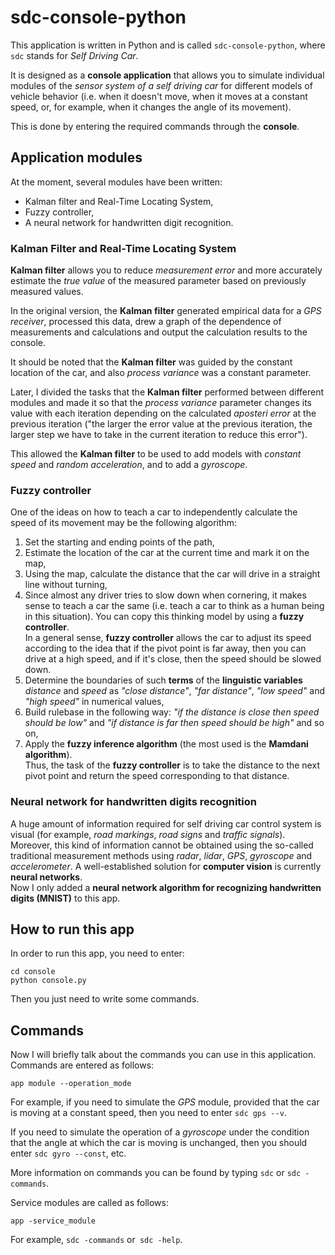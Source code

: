 # sdc-console-python    
This application is written in Python and is called `sdc-console-python`, where` sdc` stands for *Self Driving Car*.

It is designed as a **console application** that allows you to simulate individual modules of the *sensor system of a self driving car* for different models of vehicle behavior (i.e. when it doesn't move, when it moves at a constant speed, or, for example, when it changes the angle of its movement).

This is done by entering the required commands through the **console**.

## Application modules
At the moment, several modules have been written:
- Kalman filter and Real-Time Locating System,
- Fuzzy controller,
- A neural network for handwritten digit recognition.

### Kalman Filter and Real-Time Locating System
**Kalman filter** allows you to reduce *measurement error* and more accurately estimate the *true value* of the measured parameter based on previously measured values.

In the original version, the **Kalman filter** generated empirical data for a *GPS receiver*, processed this data, drew a graph of the dependence of measurements and calculations and output the calculation results to the console.

It should be noted that the **Kalman filter** was guided by the constant location of the car, and also *process variance* was a constant parameter.

Later, I divided the tasks that the **Kalman filter** performed between different modules and made it so that the *process variance* parameter changes its value with each iteration depending on the calculated *aposteri error* at the previous iteration ("the larger the error value at the previous iteration, the larger step we have to take in the current iteration to reduce this error").

This allowed the **Kalman filter** to be used to add models with *constant speed* and *random acceleration*, and to add a *gyroscope*.

### Fuzzy controller
One of the ideas on how to teach a car to independently calculate the speed of its movement may be the following algorithm:
1. Set the starting and ending points of the path,
2. Estimate the location of the car at the current time and mark it on the map,
3. Using the map, calculate the distance that the car will drive in a straight line without turning,
4. Since almost any driver tries to slow down when cornering, it makes sense to teach a car the same (i.e. teach a car to think as a human being in this situation). 
You can copy this thinking model by using a **fuzzy controller**.    
In a general sense, **fuzzy controller** allows the car to adjust its speed according to the idea that if the pivot point is far away, then you can drive at a high speed, and if it's close, then the speed should be slowed down.
1. Determine the boundaries of such **terms** of the **linguistic variables** *distance* and *speed* as *"close distance"*, *"far distance"*, *"low speed"* and *"high speed"* in numerical values,
2. Build rulebase in the following way: *"if the distance is close then speed should be low"* and *"if distance is far then speed should be high"* and so on,
3. Apply the **fuzzy inference algorithm** (the most used is the **Mamdani algorithm**).    
Thus, the task of the **fuzzy controller** is to take the distance to the next pivot point and return the speed corresponding to that distance.
### Neural network for handwritten digits recognition
A huge amount of information required for self driving car control system is visual (for example, *road markings*, *road signs* and *traffic signals*).    
Moreover, this kind of information cannot be obtained using the so-called traditional measurement methods using *radar*, *lidar*, *GPS*, *gyroscope* and *accelerometer*. A well-established solution for **computer vision** is currently **neural networks**.    
Now I only added a **neural network algorithm for recognizing handwritten digits (MNIST)** to this app.

## How to run this app
In order to run this app, you need to enter: 
```
cd console 
python console.py
```

Then you just need to write some commands. 

## Commands
Now I will briefly talk about the commands you can use in this application.
Commands are entered as follows:
```
app module --operation_mode
```

For example, if you need to simulate the *GPS* module, provided that the car is moving at a constant speed, then you need to enter `sdc gps --v`.

If you need to simulate the operation of a *gyroscope* under the condition that the angle at which the car is moving is unchanged, then you should enter `sdc gyro --const`, etc. 

More information on commands you can be found by typing `sdc` or `sdc -commands`. 

Service modules are called as follows:
```
app -service_module
```

For example, `sdc -commands` or` sdc -help`.
